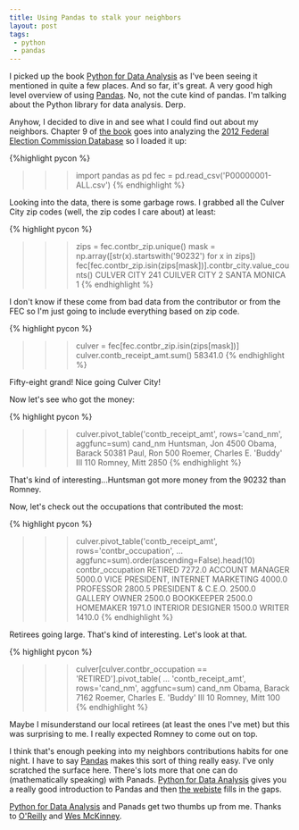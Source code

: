 ```yaml
---
title: Using Pandas to stalk your neighbors
layout: post
tags:
 - python
 - pandas
---
```

I picked up the book [Python for Data Analysis][pfda] as I've been seeing it
mentioned in quite a few places. And so far, it's great. A very good high
level overview of using [Pandas][pandas]. No, not the cute kind of pandas. I'm
talking about the Python library for data analysis. Derp.

Anyhow, I decided to dive in and see what I could find out about my neighbors.
Chapter 9 of [the book][pfda] goes into analyzing the
[2012 Federal Election Commission Database][fec] so I loaded it up:

{%highlight pycon %}
>>> import pandas as pd
>>> fec = pd.read_csv('P00000001-ALL.csv')
{% endhighlight %}

Looking into the data, there is some garbage rows. I grabbed all the Culver
City zip codes (well, the zip codes I care about) at least:

{% highlight pycon %}
>>> zips = fec.contbr_zip.unique()
>>> mask = np.array([str(x).startswith('90232') for x in zips])
>>> fec[fec.contbr_zip.isin(zips[mask])].contbr_city.value_counts()
CULVER CITY     241
CUILVER CITY      2
SANTA MONICA      1
{% endhighlight %}

I don't know if these come from bad data from the contributor or from the FEC so I'm just
going to include everything based on zip code.

{% highlight pycon %}
>>> culver = fec[fec.contbr_zip.isin(zips[mask])]
>>> culver.contb_receipt_amt.sum()
58341.0
{% endhighlight %}

Fifty-eight grand! Nice going Culver City!

Now let's see who got the money:

{% highlight pycon %}
>>> culver.pivot_table('contb_receipt_amt', rows='cand_nm', aggfunc=sum)
cand_nm
Huntsman, Jon                      4500
Obama, Barack                     50381
Paul, Ron                           500
Roemer, Charles E. 'Buddy' III      110
Romney, Mitt                       2850
{% endhighlight %}

That's kind of interesting...Huntsman got more money from the 90232 than
Romney.

Now, let's check out the occupations that contributed the most:

{% highlight pycon %}
>>> culver.pivot_table('contb_receipt_amt', rows='contbr_occupation',
... aggfunc=sum).order(ascending=False).head(10)
contbr_occupation
RETIRED                               7272.0
ACCOUNT MANAGER                       5000.0
VICE PRESIDENT, INTERNET MARKETING    4000.0
PROFESSOR                             2800.5
PRESIDENT & C.E.O.                    2500.0
GALLERY OWNER                         2500.0
BOOKKEEPER                            2500.0
HOMEMAKER                             1971.0
INTERIOR DESIGNER                     1500.0
WRITER                                1410.0
{% endhighlight %}


Retirees going large.  That's kind of interesting. Let's look at that.

{% highlight pycon %}
>>> culver[culver.contbr_occupation == 'RETIRED'].pivot_table(
... 'contb_receipt_amt', rows='cand_nm', aggfunc=sum)
cand_nm
Obama, Barack                     7162
Roemer, Charles E. 'Buddy' III      10
Romney, Mitt                       100
{% endhighlight %}

Maybe I misunderstand our local retirees (at least the ones I've met) but this was
surprising to me. I really expected Romney to come out on top.

I think that's enough peeking into my neighbors contributions habits for one
night. I have to say [Pandas][pandas] makes this sort of thing really easy.
I've only scratched the surface here. There's lots more that one can do
(mathematically speaking) with Panads. [Python for Data Analysis][pfda] gives
you a really good introduction to Pandas and then [the webiste][pandas] fills
in the gaps.

[Python for Data Analysis][pfda] and Panads get two thumbs up from me. Thanks
to [O'Reilly][ora] and [Wes McKinney][wesm].

   [pfda]:  http://www.amazon.com/gp/product/1449319793/ref=as_li_ss_tl?ie=UTF8&camp=1789&creative=390957&creativeASIN=1449319793&linkCode=as2&tag=slackorama-20
   [pandas]:  http://pandas.pydata.org
   [fec]:  http://www.fec.gov/disclosurep/PDownload.do
   [ora]: http://oreilly.com/
   [wesm]: http://blog.wesmckinney.com/
